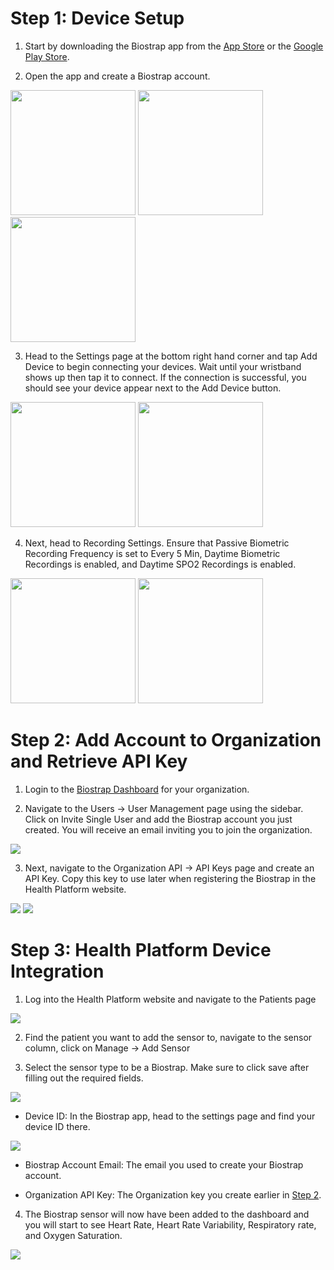 # Step 1: Device Setup
1. Start by downloading the Biostrap app from the [App Store](https://apps.apple.com/ca/app/biostrap/id1187535208) or the [Google Play Store](https://play.google.com/store/apps/details?id=com.wavelethealth.biostrap).

2. Open the app and create a Biostrap account. 
<p float="left">
<img src="../images/biostrap_images/create_account_1.png" width="200"/>
<img src="../images/biostrap_images/create_account_2.png" width="200"/>
<img src="../images/biostrap_images/create_account_3.png" width="200"/>
</p>

3. Head to the Settings page at the bottom right hand corner and tap Add Device to begin connecting your devices. Wait until your wristband shows up then tap it to connect. If the connection is successful, you should see your device appear next to the Add Device button.
<p float="left">
<img src="../images/biostrap_images/add_device.png" width="200"/>
<img src="../images/biostrap_images/locate_devices.png" width="200"/>
</p>

4. Next, head to Recording Settings. Ensure that Passive Biometric Recording Frequency is set to Every 5 Min, Daytime Biometric Recordings is enabled, and Daytime SPO2 Recordings is enabled.
<p float="left">
<img src="../images/biostrap_images/recording_settings_button.png" width="200"/>
<img src="../images/biostrap_images/recording_settings.png" width="200"/>
</p>

# Step 2: Add Account to Organization and Retrieve API Key
1. Login to the [Biostrap Dashboard](https://app.biostrap.com/) for your organization.

2. Navigate to the Users -> User Management page using the sidebar. Click on Invite Single User and add the Biostrap account you just created. You will receive an email inviting you to join the organization.
<img src="../images/biostrap_images/add_user.png">

3. Next, navigate to the Organization API -> API Keys page and create an API Key. Copy this key to use later when registering the Biostrap in the Health Platform website.

<img src="../images/biostrap_images/apikey_1.png">
<img src="../images/biostrap_images/apikey_2.PNG">

# Step 3: Health Platform Device Integration
1. Log into the Health Platform website and navigate to the Patients page
<img src="../images/dashboard_user_guide/patients_dashboard.PNG">

2. Find the patient you want to add the sensor to, navigate to the sensor column, click on Manage -> Add Sensor 

3. Select the sensor type to be a Biostrap. Make sure to click save after filling out the required fields.
<img src="../images/biostrap_images/add_biostrap.PNG">

- Device ID: In the Biostrap app, head to the settings page and find your device ID there.
<img src="../images/biostrap_images/device_id.png">

- Biostrap Account Email: The email you used to create your Biostrap account.

- Organization API Key: The Organization key you create earlier in [Step 2](#step-2-add-account-to-organization-and-retrieve-api-key).

4. The Biostrap sensor will now have been added to the dashboard and you will start to see Heart Rate, Heart Rate Variability, Respiratory rate, and Oxygen Saturation. 
<img src="../images/biostrap_images/biostrap_dashboard.PNG">

